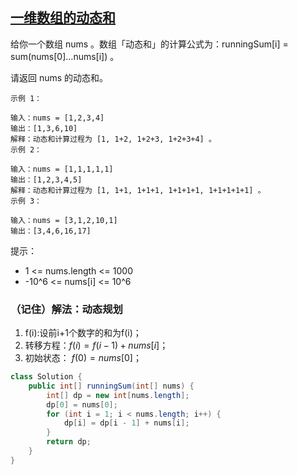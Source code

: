 ## [一维数组的动态和](https://leetcode.cn/problems/running-sum-of-1d-array/description/)

给你一个数组 nums 。数组「动态和」的计算公式为：runningSum[i] = sum(nums[0]…nums[i]) 。

请返回 nums 的动态和。


````
示例 1：

输入：nums = [1,2,3,4]
输出：[1,3,6,10]
解释：动态和计算过程为 [1, 1+2, 1+2+3, 1+2+3+4] 。
示例 2：

输入：nums = [1,1,1,1,1]
输出：[1,2,3,4,5]
解释：动态和计算过程为 [1, 1+1, 1+1+1, 1+1+1+1, 1+1+1+1+1] 。
示例 3：

输入：nums = [3,1,2,10,1]
输出：[3,4,6,16,17]
````

提示：

- 1 <= nums.length <= 1000
- -10^6 <= nums[i] <= 10^6

### （记住）解法：动态规划
1. f(i):设前i+1个数字的和为f(i)；
2. 转移方程：$f(i)=f(i−1)+nums[i]；$
3. 初始状态： $f(0)=nums[0]；$

````java
class Solution {
    public int[] runningSum(int[] nums) {
        int[] dp = new int[nums.length];
        dp[0] = nums[0];
        for (int i = 1; i < nums.length; i++) {
            dp[i] = dp[i - 1] + nums[i];
        }
        return dp;
    }
}
````